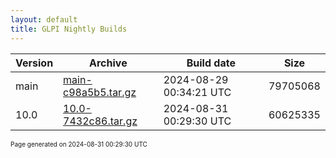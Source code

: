 ```yaml
---
layout: default
title: GLPI Nightly Builds
---
```


Version|Archive|Build date|Size
---|---|---|---
main|[main-c98a5b5.tar.gz](main-c98a5b5.tar.gz)|2024-08-29 00:34:21 UTC|79705068
10.0|[10.0-7432c86.tar.gz](10.0-7432c86.tar.gz)|2024-08-31 00:29:30 UTC|60625335

<font size="1">Page generated on 2024-08-31 00:29:30 UTC</font>
